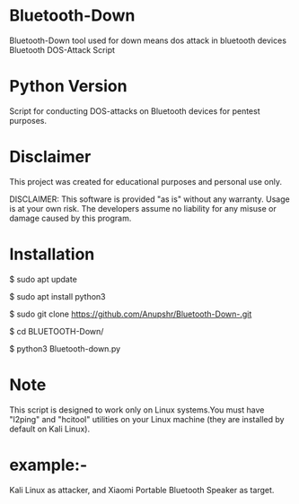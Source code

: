 # Bluetooth-Down 
Bluetooth-Down tool used for down means dos attack in bluetooth devices 
Bluetooth DOS-Attack Script
# Python Version

Script for conducting DOS-attacks on Bluetooth devices for pentest purposes.

# Disclaimer
This project was created for educational purposes and personal use only.

DISCLAIMER: This software is provided "as is" without any warranty. Usage is at your own risk. The developers assume no liability for any misuse or damage caused by this program.

# Installation
$ sudo apt update

$ sudo apt install python3

$ sudo git clone https://github.com/Anupshr/Bluetooth-Down-.git

$ cd BLUETOOTH-Down/

$ python3 Bluetooth-down.py



# Note
This script is designed to work only on Linux systems.You must have "l2ping" and "hcitool" utilities on your Linux machine (they are installed by default on Kali Linux).

# example:-
Kali Linux as attacker, and Xiaomi Portable Bluetooth Speaker as target.


